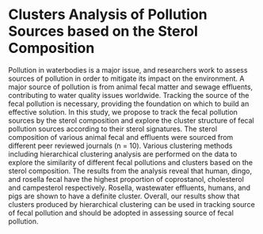 # Clusters Analysis of Pollution Sources based on the Sterol Composition

Pollution in waterbodies is a major issue, and researchers work to assess sources of pollution in order to mitigate its impact on the environment.
A major source of pollution is from animal fecal matter and sewage effluents, contributing to water quality issues worldwide. 
Tracking the source of the fecal pollution is necessary, providing the foundation on which to build an effective solution.
In this study, we propose to track the fecal pollution sources by the sterol composition and 
explore the cluster structure of fecal pollution sources according to their sterol signatures. 
The sterol composition of various animal fecal and effluents were sourced from different peer reviewed journals (n = 10). 
Various clustering methods including hierarchical clustering analysis are performed on the data to explore the similarity of different fecal pollutions and
clusters based on the sterol composition. 
The results from the analysis reveal that human, dingo, and rosella fecal have the highest proportion of coprostanol, cholesterol and campesterol respectively. 
Rosella, wastewater effluents, humans, and pigs are shown to have a definite cluster.
Overall, our results show that clusters produced by hierarchical clustering can be used in tracking source of fecal pollution and should be adopted in assessing source of fecal pollution.
